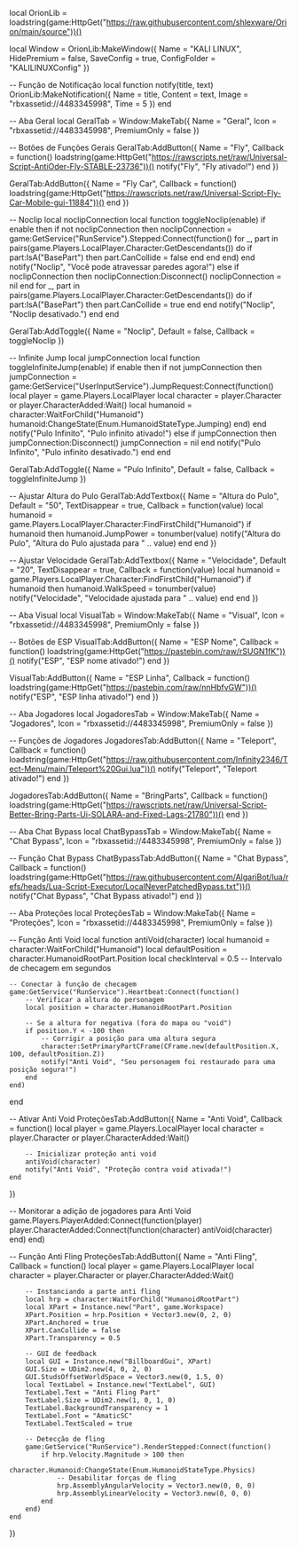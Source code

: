 local OrionLib = loadstring(game:HttpGet("https://raw.githubusercontent.com/shlexware/Orion/main/source"))()

local Window = OrionLib:MakeWindow({
    Name = "KALI LINUX",
    HidePremium = false,
    SaveConfig = true,
    ConfigFolder = "KALILINUXConfig"
})

-- Função de Notificação
local function notify(title, text)
    OrionLib:MakeNotification({
        Name = title,
        Content = text,
        Image = "rbxassetid://4483345998",
        Time = 5
    })
end

-- Aba Geral
local GeralTab = Window:MakeTab({
    Name = "Geral",
    Icon = "rbxassetid://4483345998",
    PremiumOnly = false
})

-- Botões de Funções Gerais
GeralTab:AddButton({
    Name = "Fly",
    Callback = function()
        loadstring(game:HttpGet("https://rawscripts.net/raw/Universal-Script-AntiOder-Fly-STABLE-23736"))()
        notify("Fly", "Fly ativado!")
    end
})

GeralTab:AddButton({
    Name = "Fly Car",
    Callback = function()
        loadstring(game:HttpGet("https://rawscripts.net/raw/Universal-Script-Fly-Car-Mobile-gui-11884"))()
    end
})

-- Noclip
local noclipConnection
local function toggleNoclip(enable)
    if enable then
        if not noclipConnection then
            noclipConnection = game:GetService("RunService").Stepped:Connect(function()
                for _, part in pairs(game.Players.LocalPlayer.Character:GetDescendants()) do
                    if part:IsA("BasePart") then
                        part.CanCollide = false
                    end
                end
            end)
        end
        notify("Noclip", "Você pode atravessar paredes agora!")
    else
        if noclipConnection then
            noclipConnection:Disconnect()
            noclipConnection = nil
        end
        for _, part in pairs(game.Players.LocalPlayer.Character:GetDescendants()) do
            if part:IsA("BasePart") then
                part.CanCollide = true
            end
        end
        notify("Noclip", "Noclip desativado.")
    end
end

GeralTab:AddToggle({
    Name = "Noclip",
    Default = false,
    Callback = toggleNoclip
})

-- Infinite Jump
local jumpConnection
local function toggleInfiniteJump(enable)
    if enable then
        if not jumpConnection then
            jumpConnection = game:GetService("UserInputService").JumpRequest:Connect(function()
                local player = game.Players.LocalPlayer
                local character = player.Character or player.CharacterAdded:Wait()
                local humanoid = character:WaitForChild("Humanoid")
                humanoid:ChangeState(Enum.HumanoidStateType.Jumping)
            end)
        end
        notify("Pulo Infinito", "Pulo infinito ativado!")
    else
        if jumpConnection then
            jumpConnection:Disconnect()
            jumpConnection = nil
        end
        notify("Pulo Infinito", "Pulo infinito desativado.")
    end
end

GeralTab:AddToggle({
    Name = "Pulo Infinito",
    Default = false,
    Callback = toggleInfiniteJump
})

-- Ajustar Altura do Pulo
GeralTab:AddTextbox({
    Name = "Altura do Pulo",
    Default = "50",
    TextDisappear = true,
    Callback = function(value)
        local humanoid = game.Players.LocalPlayer.Character:FindFirstChild("Humanoid")
        if humanoid then
            humanoid.JumpPower = tonumber(value)
            notify("Altura do Pulo", "Altura do Pulo ajustada para " .. value)
        end
    end
})

-- Ajustar Velocidade
GeralTab:AddTextbox({
    Name = "Velocidade",
    Default = "20",
    TextDisappear = true,
    Callback = function(value)
        local humanoid = game.Players.LocalPlayer.Character:FindFirstChild("Humanoid")
        if humanoid then
            humanoid.WalkSpeed = tonumber(value)
            notify("Velocidade", "Velocidade ajustada para " .. value)
        end
    end
})

-- Aba Visual
local VisualTab = Window:MakeTab({
    Name = "Visual",
    Icon = "rbxassetid://4483345998",
    PremiumOnly = false
})

-- Botões de ESP
VisualTab:AddButton({
    Name = "ESP Nome",
    Callback = function()
        loadstring(game:HttpGet("https://pastebin.com/raw/rSUGN1fK"))()
        notify("ESP", "ESP nome ativado!")
    end
})

VisualTab:AddButton({
    Name = "ESP Linha",
    Callback = function()
        loadstring(game:HttpGet("https://pastebin.com/raw/nnHbfvGW"))()
        notify("ESP", "ESP linha ativado!")
    end
})

-- Aba Jogadores
local JogadoresTab = Window:MakeTab({
    Name = "Jogadores",
    Icon = "rbxassetid://4483345998",
    PremiumOnly = false
})

-- Funções de Jogadores
JogadoresTab:AddButton({
    Name = "Teleport",
    Callback = function()
        loadstring(game:HttpGet("https://raw.githubusercontent.com/Infinity2346/Tect-Menu/main/Teleport%20Gui.lua"))()
        notify("Teleport", "Teleport ativado!")
    end
})

JogadoresTab:AddButton({
    Name = "BringParts",
    Callback = function()
        loadstring(game:HttpGet("https://rawscripts.net/raw/Universal-Script-Better-Bring-Parts-Ui-SOLARA-and-Fixed-Lags-21780"))()
    end
})

-- Aba Chat Bypass
local ChatBypassTab = Window:MakeTab({
    Name = "Chat Bypass",
    Icon = "rbxassetid://4483345998",
    PremiumOnly = false
})

-- Função Chat Bypass
ChatBypassTab:AddButton({
    Name = "Chat Bypass",
    Callback = function()
        loadstring(game:HttpGet("https://raw.githubusercontent.com/AlgariBot/lua/refs/heads/Lua-Script-Executor/LocalNeverPatchedBypass.txt"))()
        notify("Chat Bypass", "Chat Bypass ativado!")
    end
})

-- Aba Proteções
local ProteçõesTab = Window:MakeTab({
    Name = "Proteções",
    Icon = "rbxassetid://4483345998",
    PremiumOnly = false
})

-- Função Anti Void
local function antiVoid(character)
    local humanoid = character:WaitForChild("Humanoid")
    local defaultPosition = character.HumanoidRootPart.Position
    local checkInterval = 0.5 -- Intervalo de checagem em segundos

    -- Conectar à função de checagem
    game:GetService("RunService").Heartbeat:Connect(function()
        -- Verificar a altura do personagem
        local position = character.HumanoidRootPart.Position

        -- Se a altura for negativa (fora do mapa ou "void")
        if position.Y < -100 then
            -- Corrigir a posição para uma altura segura
            character:SetPrimaryPartCFrame(CFrame.new(defaultPosition.X, 100, defaultPosition.Z))
            notify("Anti Void", "Seu personagem foi restaurado para uma posição segura!")
        end
    end)
end

-- Ativar Anti Void
ProteçõesTab:AddButton({
    Name = "Anti Void",
    Callback = function()
        local player = game.Players.LocalPlayer
        local character = player.Character or player.CharacterAdded:Wait()

        -- Inicializar proteção anti void
        antiVoid(character)
        notify("Anti Void", "Proteção contra void ativada!")
    end
})

-- Monitorar a adição de jogadores para Anti Void
game.Players.PlayerAdded:Connect(function(player)
    player.CharacterAdded:Connect(function(character)
        antiVoid(character)
    end)
end)

-- Função Anti Fling
ProteçõesTab:AddButton({
    Name = "Anti Fling",
    Callback = function()
        local player = game.Players.LocalPlayer
        local character = player.Character or player.CharacterAdded:Wait()

        -- Instanciando a parte anti fling
        local hrp = character:WaitForChild("HumanoidRootPart")
        local XPart = Instance.new("Part", game.Workspace)
        XPart.Position = hrp.Position + Vector3.new(0, 2, 0)
        XPart.Anchored = true
        XPart.CanCollide = false
        XPart.Transparency = 0.5

        -- GUI de feedback
        local GUI = Instance.new("BillboardGui", XPart)
        GUI.Size = UDim2.new(4, 0, 2, 0)
        GUI.StudsOffsetWorldSpace = Vector3.new(0, 1.5, 0)
        local TextLabel = Instance.new("TextLabel", GUI)
        TextLabel.Text = "Anti Fling Part"
        TextLabel.Size = UDim2.new(1, 0, 1, 0)
        TextLabel.BackgroundTransparency = 1
        TextLabel.Font = "AmaticSC"
        TextLabel.TextScaled = true

        -- Detecção de fling
        game:GetService("RunService").RenderStepped:Connect(function()
            if hrp.Velocity.Magnitude > 100 then
                character.Humanoid:ChangeState(Enum.HumanoidStateType.Physics)
                -- Desabilitar forças de fling
                hrp.AssemblyAngularVelocity = Vector3.new(0, 0, 0)
                hrp.AssemblyLinearVelocity = Vector3.new(0, 0, 0)
            end
        end)
    end
})

